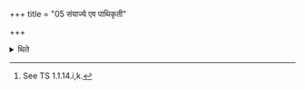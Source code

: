 +++
title = "05 संयाज्ये एव पाथिकृती"

+++

<details><summary>थिते</summary>

5. There is another view that the invitatory and offering of the Svişṭakr̥t part in the New or Full-moon offering should only be made refer to (Agni) Pathikr̥t.[^1]  


[^1]: See TS 1.1.14.i,k.
</details>
